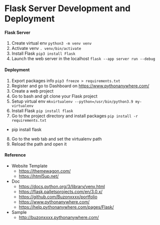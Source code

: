 # Flask Server Development and Deployment

#### Flask Server
1. Create virtual env
`python3 -m venv venv`
2. Activate venv
`. venv/bin/activate`
3. Install Flask
`pip3 install Flask`
4. Launch the web server in the localhost
`flask --app server run --debug`

#### Deployment
1. Export packages info
`pip3 freeze > requirements.txt`
2. Register and go to Dashboard on https://www.pythonanywhere.com/
3. Create a web project
4. Go to bash and git clone your Flask project
5. Setup virtual env
`mkvirtualenv --python=/usr/bin/python3.9 my-virtualenv`
6. Install Flask
`pip install flask`
7. Go to the project directory and install packages
`pip install -r requirements.txt`
 - pip install flask
8. Go to the web tab and set the virtualenv path
9. Reload the path and open it

#### Reference
- Website Template
  - https://themewagon.com/
  - https://html5up.net/
- Doc
    - https://docs.python.org/3/library/venv.html
    - https://flask.palletsprojects.com/en/3.0.x/
    - https://github.com/Buzonxxxx/portfolio
    - https://www.pythonanywhere.com/
    - https://help.pythonanywhere.com/pages/Flask/
- Sample
    - http://buzonxxxx.pythonanywhere.com/